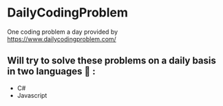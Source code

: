 # DailyCodingProblem
 One coding problem a day provided by https://www.dailycodingproblem.com/

 ## Will try to solve these problems on a daily basis in two languages :muscle: : 
 * C# 
 * Javascript
